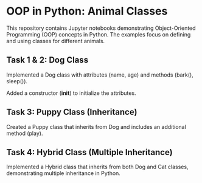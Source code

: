 # OOP in Python: Animal Classes
This repository contains Jupyter notebooks demonstrating Object-Oriented Programming (OOP) concepts in Python. The examples focus on defining and using classes for different animals.
## Task 1 & 2: Dog Class
Implemented a Dog class with attributes (name, age) and methods (bark(), sleep()).

Added a constructor (__init__) to initialize the attributes.
## Task 3: Puppy Class (Inheritance)
Created a Puppy class that inherits from Dog and includes an additional method (play).
## Task 4: Hybrid Class (Multiple Inheritance)
Implemented a Hybrid class that inherits from both Dog and Cat classes, demonstrating multiple inheritance in Python.
